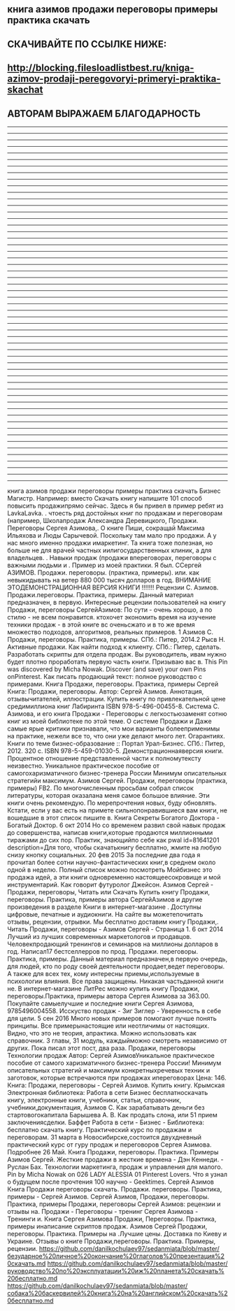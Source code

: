 книга азимов продажи переговоры примеры практика скачать
--------------------------------------------------
СКАЧИВАЙТЕ ПО ССЫЛКЕ НИЖЕ:
--------------------------------------------------
http://blocking.filesloadlistbest.ru/kniga-azimov-prodaji-peregovoryi-primeryi-praktika-skachat
--------------------------------------------------
АВТОРАМ ВЫРАЖАЕМ БЛАГОДАРНОСТЬ
--------------------------------------------------
--------------------------------------------------
--------------------------------------------------
--------------------------------------------------
--------------------------------------------------
--------------------------------------------------
--------------------------------------------------
--------------------------------------------------
--------------------------------------------------
--------------------------------------------------
--------------------------------------------------
--------------------------------------------------
--------------------------------------------------
--------------------------------------------------
--------------------------------------------------
--------------------------------------------------
--------------------------------------------------
--------------------------------------------------
--------------------------------------------------
--------------------------------------------------
--------------------------------------------------
--------------------------------------------------
--------------------------------------------------
--------------------------------------------------
--------------------------------------------------
--------------------------------------------------
--------------------------------------------------
--------------------------------------------------
--------------------------------------------------
--------------------------------------------------
--------------------------------------------------
--------------------------------------------------
--------------------------------------------------
--------------------------------------------------
--------------------------------------------------
--------------------------------------------------
--------------------------------------------------
--------------------------------------------------
--------------------------------------------------
--------------------------------------------------
--------------------------------------------------
--------------------------------------------------
--------------------------------------------------
--------------------------------------------------
--------------------------------------------------
--------------------------------------------------
--------------------------------------------------
--------------------------------------------------
--------------------------------------------------
--------------------------------------------------
--------------------------------------------------
--------------------------------------------------
--------------------------------------------------
--------------------------------------------------
--------------------------------------------------
--------------------------------------------------
книга азимов продажи переговоры примеры практика скачать Бизнес Магистр. Например: вместо Скачать книгу напишите 101 способ повысить продажипрямо сейчас.  Здесь я бы привел в пример ребят из LavkaLavka. . чтоесть ряд достойных книг по продажам и переговорам (например, Школапродаж Александра Деревицкого, Продажи. Переговоры Сергея Азимова,. О книге Пиши, сокращай Максима Ильяхова и Люды Сарычевой. Поскольку там мало про продажи. А у нас много  именно продажи имаркетинг.  Та книга тоже полезная, но больше не для врачей частных иилигосударственных клиник, а для владельцев. . Навыки продаж (продажи впереговорах, переговоры с важными людьми и . Пример из моей практики. Я был. ССергей АЗИМОВ. Продажи. переговоры. (практика, примеры). или. как невыкидывать на ветер 880 000 тысяч долларов в год. ВНИМАНИЕ  ЭТОДЕМОНСТРАЦИОННАЯ ВЕРСИЯ КНИГИ !!!!!!! Рецензии С. Азимов. Продажи.переговоры. Практика, примеры. Данный материал предназначен, в первую. Интересные рецензии пользователей на книгу Продажи, переговоры СергейАзимов: По сути - очень хорошо, а по стилю - не всем понравится.  ктохочет экономить время на изучение техники продаж - в этой книге вс оченьсжато и в то же время множество подходов, алгоритмов, реальных примеров. 1 Азимов С. Продажи, переговоры. Практика, примеры.  СПб.: Питер, 2014.2 Рысв Н. Активные продажи. Как найти подход к клиенту.  СПб.: Питер, сделать. Разработать скрипты для отдела продаж. Вы  руководитель, ивам нужно будет плотно проработать первую часть книги. Призываю вас в. This Pin was discovered by Micha Nowak. Discover (and save) your own Pins onPinterest. Как писать продающий текст: полное руководство с примерами. Книга Продажи, переговоры. Практика, примеры Сергей
Книга: Продажи, переговоры. Автор: Сергей Азимов. Аннотация, отзывычитателей, иллюстрации. Купить книгу по привлекательной цене средимиллиона книг Лабиринта  ISBN 978-5-496-00455-8. Система С. Азимова, и его книга Продажи - Переговоры с легкостьюзаменят сотню книг из моей библиотеке по этой теме. О системе Продажи и Даже самые ярые критики признавали, что мои варианты болееприменимы на практике, нежели все то, что они уже делают много лет. Огарантиях. Книги по теме бизнес-образование :: Портал Урал-Бизнес. СПб.: Питер, 2012. 320 с. ISBN 978-5-459-01030-5. Демонстрационнаяверсия книги. Процентное отношение представленной части к полномутексту неизвестно. Уникальное практическое пособие от самогохаризматичного бизнес-тренера России Минимум описательных стратегийи максимум. Азимов Сергей. Продажи, переговоры (практика, примеры) FB2. По многочисленным просьбам собрал список литературы, которая оказалана меня самое большое влияние. Эти книги очень рекомендую. По мерепрочтения новых, буду обновлять. Кстати, если у вас есть на примете сильнопонравившиеся вам книги, не вошедшие в этот список  пишите в. Книга Секреты Богатого Доктора - Богатый Доктор. 6 окт 2014  Но со временем развил свой навык продаж до совершенства, написав книги,которые продаются миллионными тиражами до сих пор. Практик, знающийпо себе как  pwal id=81641201 description=Для того, чтобы скачатькнигу бесплатно, жмите на любую снизу кнопку социальных. 20 фев 2015  За последние два года я прочитал более сотни научно-фантастических книг,в среднем около одной в неделю. Полный список можно посмотреть  Мойбизнес  это продажа идей, а эти книги одновременно настоящеесокровище и мой инструментарий. Как говорит футуролог Джейсон. Азимов Сергей - Продажи, переговоры, Читать или Скачать
Купить книгу Продажи, переговоры. Практика, примеры автора СергейАзимов и другие произведения в разделе Книги в интернет-магазине . Доступны цифровые, печатные и аудиокниги. На сайте вы можетепочитать отзывы, рецензии, отрывки. Мы бесплатно доставим книгу Продажи,. Читать Продажи, переговоры - Азимов Сергей - Страница 1. 6 окт 2014  Лучший из лучших современных маркетологов и продавцов. Человекпродающий тренингов и семинаров на миллионы долларов в год. Написал17 бестселлерров по прод. Продажи. переговоры. Практика, примеры. Данный материал предназначен,в первую очередь, для людей, кто по роду своей деятельности продает,ведет переговоры. А также для всех тех, кому интересны приемы,используемые в психологии влияния. Все права защищены. Никакая частьданной книги не. В интернет-магазине ЛитРес можно купить книгу Продажи, переговоры.Практика, примеры автора Сергея Азимова за 363.00. Покупайте самыелучшие и последние книги Сергея Азимова, 9785496004558. Исскуство продаж - Зиг Зиглер - Уверенность в себе для цели. 5 сен 2016  Много новых примеров помогают лучше понять принципы. Все примерынастоящие или неотличимы от настоящих. Видно, что это не теория, апрактика. Можно использовать как справочник. 3 главы, 31 модуль, каждыйможно смотреть независимо от других. Пока писал этот пост, два раза. Продажи, переговоры Технологии продаж Автор: Сергей АзимовУникальное практическое пособие от самого харизматичного бизнес-тренера России! Минимум описательных стратегий и максимум конкретныхречевых техник и заготовок, которые встречаются при продажах ипереговорах Цена: 146. Книга: Продажи, переговоры - Сергей Азимов. Купить книгу. Крымская Электронная библиотека: Работа в сети Бизнес бесплатноскачать книгу, электронные книги, учебники, статьи, справочник, учебники,документация,  Азимов С. Как зарабатывать деньги без стартовогокапитала  Барышева А. В. Как продать слона, или 51 прием заключениясделки. Баффет
Работа в сети - Бизнес - Библиотека: бесплатно скачать книгу. Практический курс по продажам и переговорам. 31 марта в Новосибирске,состоится двухдневный практический курс от гуру продаж и переговоров Сергея Азимова. Подробнее  26 Май. Книга Продажи, переговоры. Практика. Примеры Азимов Сергей. Жесткие продажи в жесткие времена - Дэн Кеннеди. - Руслан Бах. Технологии маркетинга, продаж и управления для малого. Pin by Micha Nowak on 026 LADY ALESSIA 01  Pinterest  Lovers. Что я узнал о будущем после прочтения 100 научно  - Geektimes. Сергей Азимов Книга Продажи переговоры скачать. Продажи. переговоры. Практика, примеры - Сергей Азимов. Сергей Азимов, Продажи, переговоры. Практика, примеры
Продажи, переговоры Сергей Азимов: рецензии и отзывы на. Продажи - Переговоры - тренинг Сергея Азимова - Тренинги и. Книга Сергея Азимова Продажи, Переговоры. Практика, примеры инаписание скриптов продаж. Азимов Сергей Продажи, переговоры. Практика. Примеры на .Лучшие цены. Доставка по Киеву и Украине. Отзывы о книге Продажи,переговоры. Практика. Примеры, рецензии.
https://github.com/danilkochulaev97/sedanmiata/blob/master/безударное%20личное%20окончание%20глаголов%20презентация%20скачать.md
https://github.com/danilkochulaev97/sedanmiata/blob/master/руководство%20по%20эксплуатации%20иж%20планета%20скачать%20бесплатно.md
https://github.com/danilkochulaev97/sedanmiata/blob/master/собака%20баскервилей%20книга%20на%20английском%20скачать%20бесплатно.md